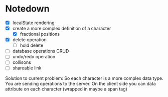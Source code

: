 # Notedown

- [x] localState rendering
- [x] create a more complex definition of a character
  - [x] fractional positions
- [x] delete operation
  - [ ] hold delete
- [ ] database operations CRUD
- [ ] undo/redo operation
- [ ] collisons
- [ ] shareable link

Solution to current problem:
So each character is a more complex data type. You are sending operations to the server. On the client side you can data attribute on each character (wrapped in maybe a span tag)

